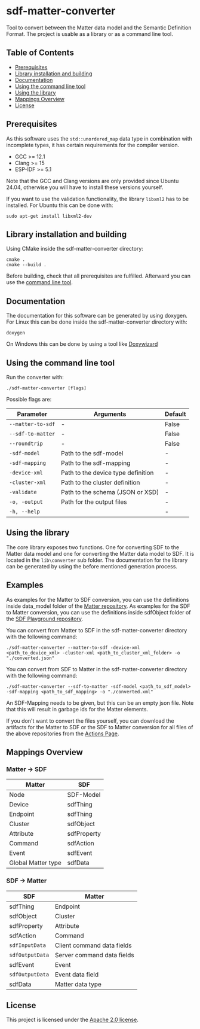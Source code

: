 # sdf-matter-converter

Tool to convert between the Matter data model and the Semantic Definition Format.
The project is usable as a library or as a command line tool.

## Table of Contents

- [Prerequisites](#prerequisites)
- [Library installation and building](#library-installation-and-building)
- [Documentation](#documentation)
- [Using the command line tool](#using-the-command-line-tool)
- [Using the library](#using-the-library)
- [Mappings Overview](#mappings-overview)
- [License](#license)

## Prerequisites

As this software uses the `std::unordered_map` data type in combination with incomplete types, it has certain requirements for the compiler version.

- GCC >= 12.1
- Clang >= 15
- ESP-IDF >= 5.1

Note that the GCC and Clang versions are only provided since Ubuntu 24.04, otherwise you will have to install these versions yourself.

If you want to use the validation functionality, the library `libxml2` has to be installed. For Ubuntu this can be done with:

```
sudo apt-get install libxml2-dev
```

## Library installation and building

Using CMake inside the sdf-matter-converter directory:

```
cmake .
cmake --build .
```

Before building, check that all prerequisites are fulfilled.
Afterward you can use the [command line tool](#using-the-command-line-tool).

## Documentation

The documentation for this software can be generated by using doxygen.
For Linux this can be done inside the sdf-matter-converter directory with:

```
doxygen
```

On Windows this can be done by using a tool like [Doxywizard](https://www.doxygen.nl/manual/doxywizard_usage.html)

## Using the command line tool

Run the converter with:

```
./sdf-matter-converter [flags]
```

Possible flags are:

| Parameter         | Arguments                          | Default |
|-------------------|------------------------------------|---------|
| `--matter-to-sdf` | -                                  | False   |
| `--sdf-to-matter` | -                                  | False   |
| `--roundtrip`     | -                                  | False   |
| `-sdf-model`      | Path to the sdf-model              | -       |
| `-sdf-mapping`    | Path to the sdf-mapping            | -       |
| `-device-xml`     | Path to the device type definition | -       |
| `-cluster-xml`    | Path to the cluster definition     | -       |
| `-validate`       | Path to the schema (JSON or XSD)   | -       |
| `-o, -output`     | Path for the output files          | -       |
| `-h, --help`      |                                    | -       |

## Using the library

The core library exposes two functions. One for converting SDF to the Matter data model and one for converting the Matter data model to SDF.
It is located in the `lib\converter` sub folder.
The documentation for the library can be generated by using the before mentioned generation process.

## Examples

As examples for the Matter to SDF conversion, you can use the definitions inside data_model folder of the [Matter repository](https://github.com/project-chip/connectedhomeip).
As examples for the SDF to Matter conversion, you can use the definitions inside sdfObject folder of the [SDF Playground repository](https://github.com/one-data-model/playground).

You can convert from Matter to SDF in the sdf-matter-converter directory with the following command:

```
./sdf-matter-converter --matter-to-sdf -device-xml <path_to_device_xml> -cluster-xml <path_to_cluster_xml_folder> -o "./converted.json"
```

You can convert from SDF to Matter in the sdf-matter-converter directory with the following command:

```
./sdf-matter-converter --sdf-to-matter -sdf-model <path_to_sdf_model> -sdf-mapping <path_to_sdf_mapping> -o "./converted.xml"
```

An SDF-Mapping needs to be given, but this can be an empty json file. Note that this will result in garbage ids for the Matter elements.

If you don't want to convert the files yourself, you can download the artifacts for the Matter to SDF or the SDF to Matter conversion for all files of the above repositories from the [Actions Page](https://github.com/niklasbhv/sdf-matter-converter/actions).

## Mappings Overview

### Matter &rarr; SDF

| Matter             | SDF         |
|--------------------|-------------|
| Node               | SDF-Model   |
| Device             | sdfThing    |
| Endpoint           | sdfThing    |
| Cluster            | sdfObject   |
| Attribute          | sdfProperty |
| Command            | sdfAction   |
| Event              | sdfEvent    |
| Global Matter type | sdfData     |

### SDF &rarr; Matter

| SDF              | Matter                     |
|------------------|----------------------------|
| sdfThing         | Endpoint                   |
| sdfObject        | Cluster                    |
| sdfProperty      | Attribute                  |
| sdfAction        | Command                    |
| `sdfInputData`   | Client command data fields |
| `sdfOutputData`  | Server command data fields |
| sdfEvent         | Event                      |
| `sdfOutputData`  | Event data field           |
| sdfData          | Matter data type           |

## License

This project is licensed under the [Apache 2.0 license](https://www.apache.org/licenses/LICENSE-2.0).